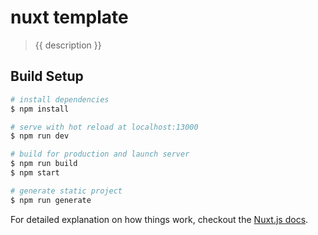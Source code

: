 # nuxt template

> {{ description }}

## Build Setup

``` bash
# install dependencies
$ npm install

# serve with hot reload at localhost:13000
$ npm run dev

# build for production and launch server
$ npm run build
$ npm start

# generate static project
$ npm run generate
```

For detailed explanation on how things work, checkout the [Nuxt.js docs](https://github.com/nuxt/nuxt.js).
